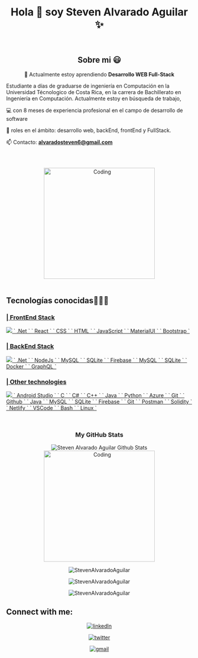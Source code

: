 <h1 align="center">Hola 👋  soy Steven Alvarado Aguilar ✨ </h1> 
<br>
<div align="center"">
<h2>Sobre mi 😃</h2>
<!--Intro start-->

🌱 Actualmente estoy aprendiendo **Desarrollo WEB Full-Stack**
</div>

<p align="left">
Estudiante a días de graduarse de ingeniería en Computación en la Universidad Técnologico de Costa Rica, en la carrera de Bachillerato en Ingeniería en Computación. Actualmente estoy en búsqueda de trabajo, 
    
💻 con 8 meses de experiencia profesional en el campo de desarrollo de software

📝 roles en el ámbito: desarrollo web, backEnd, frontEnd y FullStack.
</br>

📫 Contacto: **alvaradosteven6@gmail.com**

</br>
<!--Intro end-->
</p>

<div align="center"> 
<img alt="Coding" width="300" style="margin-top:10px" src="https://i.pinimg.com/originals/81/17/8b/81178b47a8598f0c81c4799f2cdd4057.gif">
</div>

<br>

<h2 >Tecnologías conocidas👨🏻‍💻</h2>
<!--tech stack icons-->
<p align="left">
<a href="https://skillicons.dev">

### | FrontEnd Stack

<img src="https://skillicons.dev/icons?i=dotnet,react,css,html,js,materialui,bootstrap&perline=12" />
`   .Net   ` `   React   ` `   CSS   ` `   HTML   ` `   JavaScript   ` 
`   MaterialUI   ` `   Bootstrap   ` 

### | BackEnd Stack

<img src="https://skillicons.dev/icons?i=dotnet,nodejs,mysql,sqlite,firebase,docker,graphql&perline=12" />
`   .Net   ` `   NodeJs   ` `   MySQL   ` `   SQLite   ` `   Firebase   ` `   MySQL   ` `   SQLite   ` `   Docker   ` `   GraphQL   `

### | Other technologies

<img src="https://skillicons.dev/icons?i=androidstudio,c,cs,cpp,java,py,azure,git,github,docker,postman,solidity,netlify,vscode,bash,linux&perline=12" />
` Android Studio  `  `  C  `  `   C#   `  `   C++   `  `   Java   `  `   Python   ` 
`   Azure   ` `   Git   ` `   Github   ` `   Java   ` `   MySQL   ` `   SQLite   ` 
`   Firebase   ` `   Git   ` `   Postman   ` `   Solidity   ` `   Netlify   ` `   VSCode   ` `   Bash   ` `   Linux   `
</a>
</p>
<br>
<!--- stats (end) -->

</div>

<div align="center" style="margin-top: 10px">
<h3>My GitHub Stats</h3>
    
<img align="center" src="https://github-readme-stats.vercel.app/api?username=StevenAlvaradoAguilar&include_all_commits=true&count_private=true&show_icons=true&line_height=20&title_color=7A7ADB&icon_color=2234AE&text_color=D3D3D3&bg_color=0,000000,130F40" alt="Steven Alvarado Aguilar Github Stats"> 

<br>

<img alt="Coding" width="300" src="https://cdn.dribbble.com/users/1277312/screenshots/14733298/media/39b1045e593737587dd60e42c8422d1f.gif" >

<br>

<p><img src="https://github-readme-stats.vercel.app/api/top-langs?username=StevenAlvaradoAguilar&show_icons=true&theme=dark&locale=en&layout=compact" alt="StevenAlvaradoAguilar" /></p>

<p><img src="https://github-readme-streak-stats.herokuapp.com/?user=StevenAlvaradoAguilar&theme=dark" alt="StevenAlvaradoAguilar" /></p>

<p><img src="https://komarev.com/ghpvc/?username=StevenAlvaradoAguilar&label=Profile%20views&color=0e75b6&style=flat" alt="StevenAlvaradoAguilar" /></p>

</div>

## Connect with me:

<div align="center">

[![linkedIn](https://img.shields.io/badge/LinkedIn-0077B5?style=for-the-badge&logo=linkedin&logoColor=white)](https://www.linkedin.com/in/stevenalvaradoa/?locale=en_US)

[![twitter](https://img.shields.io/badge/Twitter-1DA1F2?style=for-the-badge&logo=twitter&logoColor=white)](https://twitter.com/alvaradosteven6)

[![gmail](https://img.shields.io/badge/Gmail-D14836?style=for-the-badge&logo=gmail&logoColor=white)](mailto:alvaradosteven6@gmail.com)

</div>

</p>
